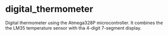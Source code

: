 # digital_thermometer
Digital thermometer using the Atmega328P microcontroller. It combines the the LM35 temperature sensor with tha 4-digit 7-segment display.
